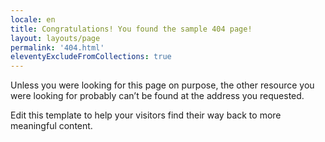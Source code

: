 ```yaml
---
locale: en
title: Congratulations! You found the sample 404 page!
layout: layouts/page
permalink: '404.html'
eleventyExcludeFromCollections: true
---
```


Unless you were looking for this page on purpose, the other resource you were looking for probably can’t be found at the address you requested.

Edit this template to help your visitors find their way back to more meaningful content.
